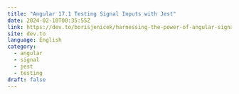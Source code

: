 ```yaml
---
title: "Angular 17.1 Testing Signal Inputs with Jest"
date: 2024-02-10T00:35:55Z
link: https://dev.to/borisjenicek/harnessing-the-power-of-angular-signal-inputs-next-level-component-testing-4dg3?utm_medium=RSS&utm_source=news.12bit.vn
site: dev.to
language: English
category:
  - angular
  - signal
  - jest
  - testing
draft: false
---
```

